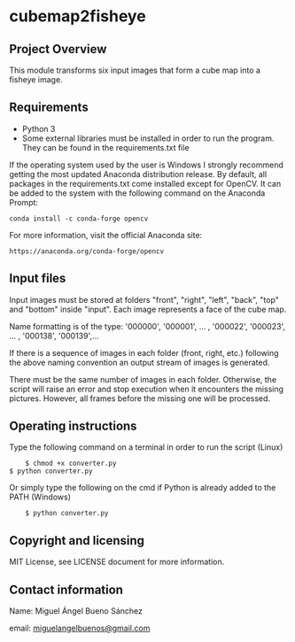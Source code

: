 # cubemap2fisheye

## Project Overview

This module transforms six input images that form a cube map into a fisheye image.

## Requirements

- Python 3
- Some external libraries must be installed in order to run the program. They can be found in the requirements.txt file

If the operating system used by the user is Windows I strongly recommend getting the most updated Anaconda distribution release. 
By default, all packages in the requirements.txt come installed except for OpenCV. It can be added to the system with the following command on the Anaconda Prompt:

	conda install -c conda-forge opencv 
	
For more information, visit the official Anaconda site: 

	https://anaconda.org/conda-forge/opencv
  
## Input files

Input images must be stored at folders "front", "right", "left", "back", "top" and "bottom" inside "input". Each image represents a face of the cube map.

Name formatting is of the type:
    '000000', '000001', ... , '000022', '000023', ... , '000138', '000139',...

If there is a sequence of images in each folder (front, right, etc.) following the above naming convention an output stream of images is generated.

There must be the same number of images in each folder. Otherwise, the script will raise an error and stop execution when it encounters the missing pictures. However, all frames before the missing one will be processed. 

## Operating instructions

Type the following command on a terminal in order to run the script (Linux)
        
		$ chmod +x converter.py
    $ python converter.py
		
Or simply type the following on the cmd if Python is already added to the PATH (Windows)
	
		$ python converter.py

## Copyright and licensing

MIT License, see LICENSE document for more information.

## Contact information

Name: Miguel Ángel Bueno Sánchez

email: miguelangelbuenos@gmail.com
